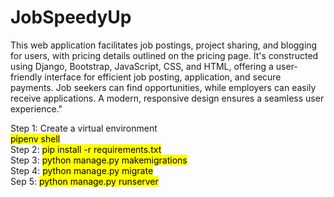 # JobSpeedyUp

This web application facilitates job postings, project sharing, and blogging for users, with pricing details outlined on the pricing page. It's constructed using Django, Bootstrap, JavaScript, CSS, and HTML, offering a user-friendly interface for efficient job posting, application, and secure payments. Job seekers can find opportunities, while employers can easily receive applications. A modern, responsive design ensures a seamless user experience."

Step 1: Create a virtual environment<br>
       <mark>pipenv shell</mark><br/>
Step 2: <mark>pip install -r requirements.txt</mark><br/>
Step 3: <mark>python manage.py makemigrations</mark><br/>
Step 4: <mark>python manage.py migrate</mark><br/>
Sep 5: <mark>python manage.py runserver</mark><br/>
